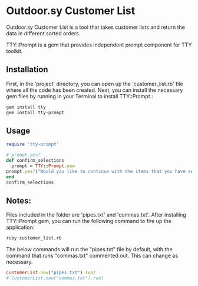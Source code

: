 # Outdoor.sy Customer List

Outdoor.sy Customer List is a tool that takes customer lists and return the data in different sorted orders.

TTY::Prompt is a gem that provides independent prompt component for TTY toolkit.

## Installation

First, in the 'project' directory, you can open up the 'customer_list.rb' file where all the code has been created. Next, you can install the necessary gem files by running in your Terminal to install TTY::Prompt.:

```bash
gem install tty
gem install tty-prompt
```

## Usage

```ruby
require 'tty-prompt'

# prompt.yes?
def confirm_selections
  prompt = TTY::Prompt.new
prompt.yes?("Would you like to continue with the items that you have selected?")
end
confirm_selections
```

## Notes:
Files included in the folder are 'pipes.txt' and 'commas.txt'. After installing TTY::Prompt gem, you can run the following command to fire up the application: 
```bash
ruby customer_list.rb
```

The below commands will run the "pipes.txt" file by default, with the command that runs "commas.txt" commented out. This can change as necessary. 

```ruby
CustomerList.new("pipes.txt").run!
# CustomerList.new("commas.txt").run!
```
